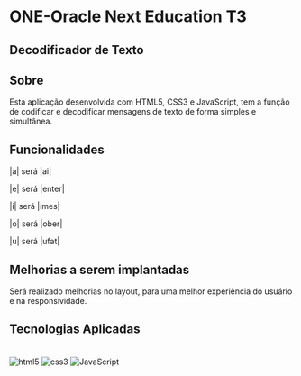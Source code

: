 # ONE-Oracle Next Education T3

## Decodificador de Texto

## Sobre

Esta aplicação desenvolvida com HTML5, CSS3 e JavaScript, tem a função de codificar e decodificar mensagens de texto de forma simples e simultânea. 

## Funcionalidades

|a| será |ai|

|e| será |enter|

|i| será |imes|

|o| será |ober|

|u| será |ufat|


## Melhorias a serem implantadas
Será realizado melhorias no layout, para uma melhor experiência do usuário e na responsividade. 





## Tecnologias Aplicadas

<div style="display: inline_block"><br/>
    <img align="center" alt="html5" src="https://img.shields.io/badge/HTML5-E34F26?style=for-the-badge&logo=html5&logoColor=white" />
<img align="center" alt="css3" src="https://img.shields.io/badge/CSS3-1572B6?style=for-the-badge&logo=css3&logoColor=white" />
<img align="center" alt="JavaScript" src="https://img.shields.io/badge/JavaScript-F7DF1E?style=for-the-badge&logo=javascript&logoColor=black" />
</div><br/>
